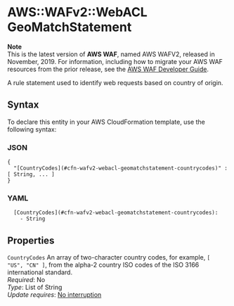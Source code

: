 # AWS::WAFv2::WebACL GeoMatchStatement<a name="aws-properties-wafv2-webacl-geomatchstatement"></a>

**Note**  
This is the latest version of **AWS WAF**, named AWS WAFV2, released in November, 2019\. For information, including how to migrate your AWS WAF resources from the prior release, see the [AWS WAF Developer Guide](https://docs.aws.amazon.com/waf/latest/developerguide/waf-chapter.html)\. 

A rule statement used to identify web requests based on country of origin\. 

## Syntax<a name="aws-properties-wafv2-webacl-geomatchstatement-syntax"></a>

To declare this entity in your AWS CloudFormation template, use the following syntax:

### JSON<a name="aws-properties-wafv2-webacl-geomatchstatement-syntax.json"></a>

```
{
  "[CountryCodes](#cfn-wafv2-webacl-geomatchstatement-countrycodes)" : [ String, ... ]
}
```

### YAML<a name="aws-properties-wafv2-webacl-geomatchstatement-syntax.yaml"></a>

```
  [CountryCodes](#cfn-wafv2-webacl-geomatchstatement-countrycodes): 
    - String
```

## Properties<a name="aws-properties-wafv2-webacl-geomatchstatement-properties"></a>

`CountryCodes`  <a name="cfn-wafv2-webacl-geomatchstatement-countrycodes"></a>
An array of two\-character country codes, for example, `[ "US", "CN" ]`, from the alpha\-2 country ISO codes of the ISO 3166 international standard\.   
*Required*: No  
*Type*: List of String  
*Update requires*: [No interruption](https://docs.aws.amazon.com/AWSCloudFormation/latest/UserGuide/using-cfn-updating-stacks-update-behaviors.html#update-no-interrupt)